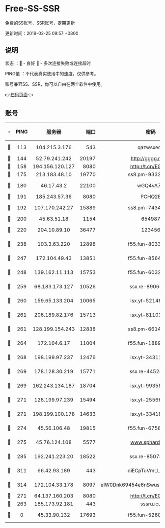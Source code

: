 # Free-SS-SSR

免费的SS账号、SSR账号，定期更新

更新时间：2019-02-25 09:57 +0800

## 说明

状态     ：🙂 - 良好 🙁 - 多次连接失败或连接超时

PING值   ：不代表真实使用中的速度，仅供参考。

账号兼容SS、SSR，你可以自由在两个软件中使用。

👉[扫码页面](https://liesauer.github.io/free-ss-ssr.github.io/)👈

## 账号

|-|PING|服务器|端口|密码|加密方式|区域|
|:----:|:----:|:-----:|-----:|:----:|:----:|:----:|
|🙂|113|104.215.3.176|543|qazwsxedc|aes-256-gcm|JP|
|🙂|144|52.79.241.242|20197|http://gggg.rocks|chacha20|KR|
|🙂|158|194.156.120.127|8080|http://t.cn/EGJIyrl|rc4-md5|RU|
|🙂|175|213.183.48.10|19770|ss8.pm-93323963|rc4-md5|RU|
|🙂|180|46.17.43.2|22100|wGQ4vA7D|aes-256-gcm|RU|
|🙂|191|185.243.57.36|8080|PCHQ2E|rc4-md5|US|
|🙂|192|107.170.242.27|15889|ss8.pm-74341344|aes-256-cfb|US|
|🙂|200|45.63.51.18|1154|654987|chacha20|US|
|🙂|220|204.10.89.10|36477|123456|aes-256-cfb|US|
|🙂|238|103.3.63.220|12898|f55.fun-80336552|aes-256-cfb|SG|
|🙂|247|172.104.49.43|13851|f55.fun-85640290|aes-256-cfb|SG|
|🙂|248|139.162.11.113|15753|f55.fun-60326778|aes-256-cfb|SG|
|🙂|259|68.183.173.127|10526|ssx.re-89064823|aes-256-cfb|US|
|🙂|260|159.65.133.204|10065|isx.yt-52148162|aes-256-cfb|SG|
|🙂|261|206.189.82.176|15713|isx.yt-81103224|aes-256-cfb|SG|
|🙂|261|128.199.154.243|12838|ss8.pm-66149074|aes-256-cfb|SG|
|🙂|264|172.104.6.17|11004|f55.fun-18893031|aes-256-cfb|US|
|🙂|268|198.199.97.237|12476|isx.yt-34311364|aes-256-cfb|US|
|🙂|269|178.128.30.219|15771|ssx.re-44524378|aes-256-cfb|SG|
|🙂|269|162.243.134.187|18704|isx.yt-99358628|aes-256-cfb|US|
|🙂|271|128.199.97.239|15494|isx.yt-25566417|aes-256-cfb|SG|
|🙂|271|198.199.100.178|14633|isx.yt-33418076|aes-256-cfb|US|
|🙂|274|45.56.106.48|19815|f55.fun-67580626|aes-256-cfb|US|
|🙂|275|45.76.124.108|5577|www.sphard.com|aes-256-cfb|AU|
|🙂|285|192.241.223.20|18522|ssx.re-85078137|aes-256-cfb|US|
|🙂|311|66.42.93.189|443|oiECpTuVmLLxk4Ts|aes-256-cfb|US|
|🙂|314|172.104.33.178|8097|eIW0Dnk69454e6nSwuspv9DmS201tQ0D|aes-256-cfb|SG|
|🙂|271|64.137.160.203|8080|http://t.cn/EGJIyrl|rc4-md5|CA|
|🙁|263|185.173.92.181|443|sssru.icu|rc4-md5|RU|
|🙁|0|45.33.90.132|17693|f55.fun-52609109|aes-256-cfb|US|
